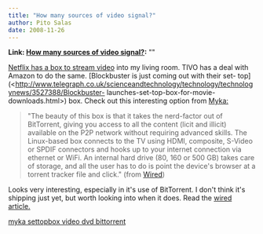 ```yaml
---
title: "How many sources of video signal?"
author: Pito Salas
date: 2008-11-26
---
```


**Link: [How many sources of video signal?](None):** ""



[Netflix has a box to stream video](<http://www.roku.com/netflixplayer/>) into
my living room. TIVO has a deal with Amazon to do the same. [Blockbuster is
just coming out with their set-
top](<http://www.telegraph.co.uk/scienceandtechnology/technology/technologynews/3527388/Blockbuster-
launches-set-top-box-for-movie-downloads.html>) box. Check out this
interesting option from [Myka:](<http://www.myka.tv/index.html>)

> "The beauty of this box is that it takes the nerd-factor out of BitTorrent,
> giving you access to all the content (licit and illicit) available on the
> P2P network without requiring advanced skills. The Linux-based box connects
> to the TV using HDMI, composite, S-Video or SPDIF connectors and hooks up to
> your internet connection via ethernet or WiFi. An internal hard drive (80,
> 160 or 500 GB) takes care of storage, and all the user has to do is point
> the device's browser at a torrent tracker file and click." (from
> [Wired](<http://blog.wired.com/gadgets/2008/04/myka-one-set-to.html>))

Looks very interesting, especially in it's use of BitTorrent. I don't think
it's shipping just yet, but worth looking into when it does. Read the [wired
article.](<http://blog.wired.com/gadgets/2008/04/myka-one-set-to.html>)

[myka settopbox video dvd
bittorrent](<http://technorati.com/tag/myka%20settopbox%20video%20dvd%20bittorrent>)


